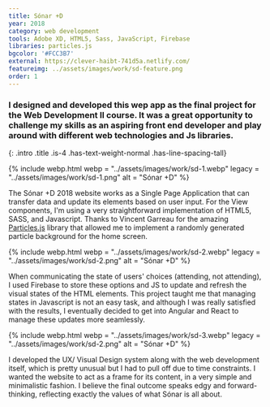 ```yaml
---
title: Sónar +D
year: 2018
category: web development
tools: Adobe XD, HTML5, Sass, JavaScript, Firebase
libraries: particles.js
bgcolor: '#FCC3B7'
external: https://clever-haibt-741d5a.netlify.com/
featureimg: ../assets/images/work/sd-feature.png
order: 1
---
```


### I designed and developed this wep app as the final project for the Web Development II course. It was a great opportunity to challenge my skills as an aspiring front end developer and play around with different web technologies and Js libraries.
{: .intro .title .is-4 .has-text-weight-normal .has-line-spacing-tall}

{% include webp.html
webp = "../assets/images/work/sd-1.webp"
legacy = "../assets/images/work/sd-1.png"
alt = "Sónar +D"
%}

The Sónar +D 2018 website works as a Single Page Application that can transfer data and update its elements based on user input. For the View components, I'm using a very straightforward implementation of HTML5, SASS, and Javascript. Thanks to Vincent Garreau for the amazing [Particles.js](https://vincentgarreau.com/particles.js/ "Particles.js") library that allowed me to implement a randomly generated particle background for the home screen.

{% include webp.html
webp = "../assets/images/work/sd-2.webp"
legacy = "../assets/images/work/sd-2.png"
alt = "Sónar +D"
%}


When communicating the state of users' choices (attending, not attending), I used Firebase to store these options and JS to update and refresh the visual states of the HTML elements. This project taught me that managing states in Javascript is not an easy task, and although I was really satisfied with the results, I eventually decided to get into Angular and React to manage these updates more seamlessly.

{% include webp.html
webp = "../assets/images/work/sd-3.webp"
legacy = "../assets/images/work/sd-2.png"
alt = "Sónar +D"
%}

I developed the UX/ Visual Design system along with the web development itself, which is pretty unusual but I had to pull off due to time constraints. I wanted the website to act as a frame for its content, in a very simple and minimalistic fashion. I believe the final outcome speaks edgy and forward-thinking, reflecting exactly the values of what Sónar is all about.